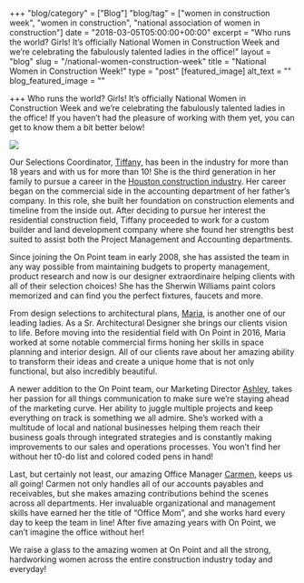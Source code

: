 +++
"blog/category" = ["Blog"]
"blog/tag" = ["women in construction week", "women in construction", "national association of women in construction"]
date = "2018-03-05T05:00:00+00:00"
excerpt = "Who runs the world? Girls! It’s officially National Women in Construction Week and we’re celebrating the fabulously talented ladies in the office!"
layout = "blog"
slug = "/national-women-construction-week"
title = "National Women in Construction Week!"
type = "post"
[featured_image]
alt_text = ""
blog_featured_image = ""

+++
Who runs the world? Girls! It’s officially National Women in Construction Week and we’re celebrating the fabulously talented ladies in the office! If you haven’t had the pleasure of working with them yet, you can get to know them a bit better below!

![](https://res.cloudinary.com/onpointcustomhomes/image/upload/v1553355759/OnPoint%20Custom%20Homes/WIC.png)

Our Selections Coordinator, [Tiffany,](https://onpointcustomhomes.com/personnel/tiffany-trask/) has been in the industry for more than 18 years and with us for more than 10! She is the third generation in her family to pursue a career in the [Houston construction industry](https://onpointcustomhomes.com/current-homes/). Her career began on the commercial side in the accounting department of her father’s company. In this role, she built her foundation on construction elements and timeline from the inside out. After deciding to pursue her interest the residential construction field, Tiffany proceeded to work for a custom builder and land development company where she found her strengths best suited to assist both the Project Management and Accounting departments.

Since joining the On Point team in early 2008, she has assisted the team in any way possible from maintaining budgets to property management, product research and now is our designer extraordinaire helping clients with all of their selection choices! She has the Sherwin Williams paint colors memorized and can find you the perfect fixtures, faucets and more.

From design selections to architectural plans, [Maria](https://onpointcustomhomes.com/personnel/maria-mast/), is another one of our leading ladies. As a Sr. Architectural Designer she brings our clients vision to life. Before moving into the residential field with On Point in 2016, Maria worked at some notable commercial firms honing her skills in space planning and interior design. All of our clients rave about her amazing ability to transform their ideas and create a unique home that is not only functional, but also incredibly beautiful.

A newer addition to the On Point team, our Marketing Director [Ashley](https://onpointcustomhomes.com/personnel/ashley-tucker/), takes her passion for all things communication to make sure we’re staying ahead of the marketing curve. Her ability to juggle multiple projects and keep everything on track is something we all admire. She’s worked with a multitude of local and national businesses helping them reach their business goals through integrated strategies and is constantly making improvements to our sales and operations processes. You won’t find her without her t0-do list and colored coded pens in hand!

Last, but certainly not least, our amazing Office Manager [Carmen](https://onpointcustomhomes.com/personnel/carmen-spruill/), keeps us all going! Carmen not only handles all of our accounts payables and receivables, but she makes amazing contributions behind the scenes across all departments. Her invaluable organizational and management skills have earned her the title of “Office Mom”, and she works hard every day to keep the team in line! After five amazing years with On Point, we can’t imagine the office without her!

We raise a glass to the amazing women at On Point and all the strong, hardworking women across the entire construction industry today and everyday!